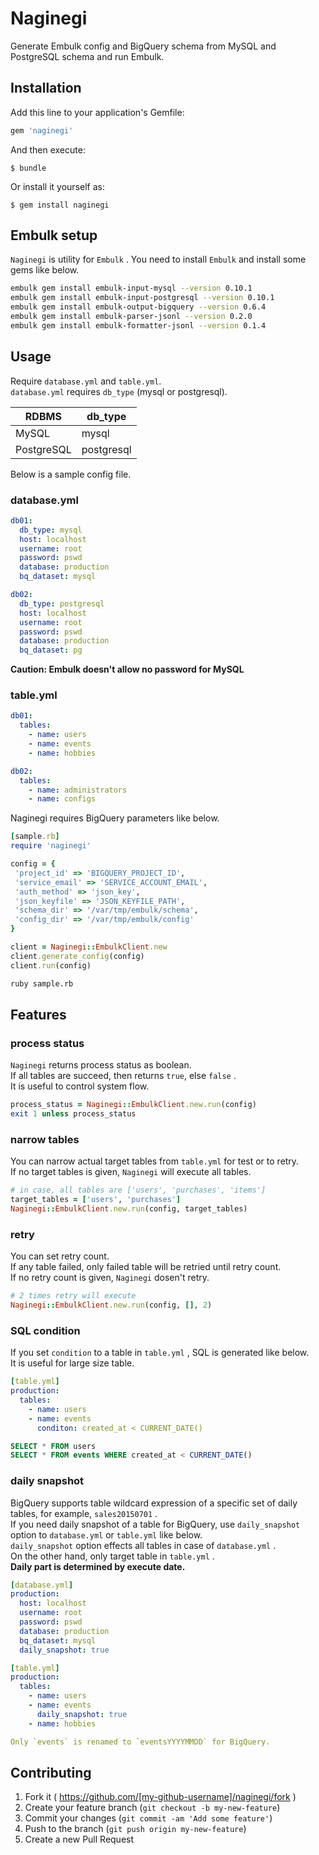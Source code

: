 # Naginegi

Generate Embulk config and BigQuery schema from MySQL and PostgreSQL schema and run Embulk.

## Installation

Add this line to your application's Gemfile:

```ruby
gem 'naginegi'
```

And then execute:

    $ bundle

Or install it yourself as:

    $ gem install naginegi

## Embulk setup
`Naginegi` is utility for `Embulk` .
You need to install `Embulk` and install some gems like below.

```bash
embulk gem install embulk-input-mysql --version 0.10.1
embulk gem install embulk-input-postgresql --version 0.10.1
embulk gem install embulk-output-bigquery --version 0.6.4
embulk gem install embulk-parser-jsonl --version 0.2.0
embulk gem install embulk-formatter-jsonl --version 0.1.4
```

## Usage
Require `database.yml` and `table.yml`.  
`database.yml` requires `db_type` (mysql or postgresql).

|RDBMS|db_type|
|---|---|
|MySQL|mysql|
|PostgreSQL|postgresql|

Below is a sample config file.

### database.yml
```yml
db01:
  db_type: mysql
  host: localhost
  username: root
  password: pswd
  database: production
  bq_dataset: mysql

db02:
  db_type: postgresql
  host: localhost
  username: root
  password: pswd
  database: production
  bq_dataset: pg

```

**Caution: Embulk doesn't allow no password for MySQL**

### table.yml
```yml
db01:
  tables:
    - name: users
    - name: events
    - name: hobbies

db02:
  tables:
    - name: administrators
    - name: configs
```

Naginegi requires BigQuery parameters like below.

```ruby
[sample.rb]
require 'naginegi'

config = {
 'project_id' => 'BIGQUERY_PROJECT_ID',
 'service_email' => 'SERVICE_ACCOUNT_EMAIL',
 'auth_method' => 'json_key',
 'json_keyfile' => 'JSON_KEYFILE_PATH',
 'schema_dir' => '/var/tmp/embulk/schema',
 'config_dir' => '/var/tmp/embulk/config'
}

client = Naginegi::EmbulkClient.new
client.generate_config(config)
client.run(config)
```

```bash
ruby sample.rb
```

## Features
### process status
`Naginegi` returns process status as boolean.  
If all tables are succeed, then returns `true`, else `false` .  
It is useful to control system flow.

```ruby
process_status = Naginegi::EmbulkClient.new.run(config)
exit 1 unless process_status
```

### narrow tables
You can narrow actual target tables from `table.yml` for test or to retry.  
If no target tables is given, `Naginegi` will execute all tables.

```ruby
# in case, all tables are ['users', 'purchases', 'items']
target_tables = ['users', 'purchases']
Naginegi::EmbulkClient.new.run(config, target_tables)
```

### retry
You can set retry count.  
If any table failed, only failed table will be retried until retry count.  
If no retry count is given, `Naginegi` dosen't retry.

```ruby
# 2 times retry will execute
Naginegi::EmbulkClient.new.run(config, [], 2)
```

### SQL condition
If you set `condition` to a table in `table.yml` , SQL is generated like below.  
It is useful for large size table.

```yml
[table.yml]
production:
  tables:
    - name: users
    - name: events
      conditon: created_at < CURRENT_DATE()
```

```sql
SELECT * FROM users
SELECT * FROM events WHERE created_at < CURRENT_DATE()
```

### daily snapshot
BigQuery supports table wildcard expression of a specific set of daily tables, for example, `sales20150701` .  
If you need daily snapshot of a table for BigQuery, use `daily_snapshot` option to `database.yml` or `table.yml` like below.  
`daily_snapshot` option effects all tables in case of  `database.yml` .  
On the other hand, only target table in `table.yml` .  
**Daily part is determined by execute date.**

```yml
[database.yml]
production:
  host: localhost
  username: root
  password: pswd
  database: production
  bq_dataset: mysql
  daily_snapshot: true
```

```yml
[table.yml]
production:
  tables:
    - name: users
    - name: events
      daily_snapshot: true
    - name: hobbies

Only `events` is renamed to `eventsYYYYMMDD` for BigQuery.
```

## Contributing

1. Fork it ( https://github.com/[my-github-username]/naginegi/fork )
2. Create your feature branch (`git checkout -b my-new-feature`)
3. Commit your changes (`git commit -am 'Add some feature'`)
4. Push to the branch (`git push origin my-new-feature`)
5. Create a new Pull Request
